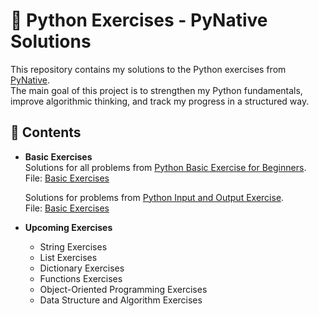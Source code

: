 # 🐍 Python Exercises - PyNative Solutions

This repository contains my solutions to the Python exercises from [PyNative](https://pynative.com/python-exercises/).  
The main goal of this project is to strengthen my Python fundamentals, improve algorithmic thinking, and track my progress in a structured way.  

## 📂 Contents

- **Basic Exercises**  
  Solutions for all problems from [Python Basic Exercise for Beginners](https://pynative.com/python-basic-exercise-for-beginners/).  
  File: [Basic Exercises](./Basic%20Exercises.ipynb)

  Solutions for  problems from [Python Input and Output Exercise]([https://pynative.com/python-basic-exercise-for-beginners/](https://pynative.com/python-input-and-output-exercise/)).  
  File: [Basic Exercises](./Python_Input_and_Output_Exercise.ipynb)

- **Upcoming Exercises**
  - String Exercises
  - List Exercises
  - Dictionary Exercises
  - Functions Exercises
  - Object-Oriented Programming Exercises
  - Data Structure and Algorithm Exercises
